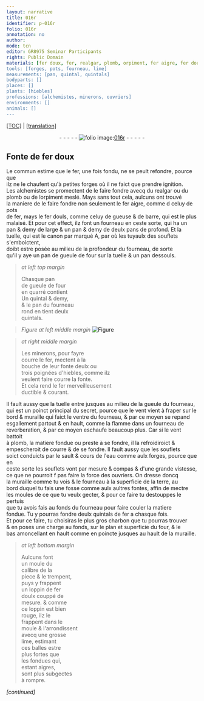 ```yaml
---
layout: narrative
title: 016r
identifier: p-016r
folio: 016r
annotation: no
author:
mode: tcn
editor: GR8975 Seminar Participants
rights: Public Domain
materials: [fer doux, fer, realgar, plomb, orpiment, fer aigre, fer douls,, gueuse, barre,, tuyaulx des souflets, hiebles, fonte, vent, matiere fondue ou preste à se fondre, souflets, cours de l'eau, matiere fondue, charbon, doulx, aigre]
tools: [forges, pots, fourneau, lime]
measurements: [pan, quintal, quintals]
bodyparts: []
places: []
plants: [hiebles]
professions: [alchemistes, minerons, ouvriers]
environments: []
animals: []
---
```


 <p><a href="{{ site.baseurl }}/normalized/">[TOC]</a> | <a href="{{ site.baseurl }}/texts/p-016r_tl/" target="_blank">[translation]</a></p><div class="folio" align="center">- - - - - <a href="http://gallica.bnf.fr/ark:/12148/btv1b10500001g/f37.image" target="_blank"><img src="https://cu-mkp.github.io/2017-workshop-edition/assets/photo-icon.png" alt="folio image: " style="display:inline-block; margin-bottom:-3px;"/>016r</a> - - - - - </div>  
  

## Fonte de <span class="m">fer doux</span>

 
Le commun estime que le <span class="m">fer</span>, une fois fondu, ne se peult refondre, pource que<br/> ilz ne le chaufent qu'à petites <span class="tl">forges</span> où il ne faict que prendre ignition.<br/> Les <span class="pro">alchemistes</span> se promectent de le faire fondre avecq du <span class="m">realgar</span> ou du<br/> <span class="m">plomb</span> ou de l<span class="m">orpiment</span> meslé. Mays sans tout cela, aulcuns ont trouvé<br/> la maniere de <span class="del">le</span> faire fondre non seulement le <span class="m">fer aigre</span>, comme <span class="del">d</span> celuy de <span class="tl">pots</span><br/> de <span class="m">fer</span>, mays le <span class="m">fer douls,</span> co<span class="exp">mm</span>e celuy de <span class="m">gueuse</span> & de <span class="m">barre,</span> qui est le plus<br/> malaisé. Et pour cet effect, ilz font un <span class="tl">fourneau</span> en ceste sorte, qui ha un<br/> <span class="ms">pan</span> & demy de large & <span class="del">un <span class="ms">pan</span> & demy de</span> deulx pans de profond. Et la<br/> tuelle, qui est le canon <span class="del">par</span> marqué A, par où les <span class="m">tuyaulx des souflets</span> s'emboictent,<br/> doibt estre posée au milieu de la profondeur du fourneau, de sorte<br/> qu'il y aye un <span class="ms">pan</span> de gueule de four sur la tuelle & un <span class="ms"> pan</span> dessouls.
 
> *at left top margin*
> 
> 
>   Chasque <span class="ms">pan</span><br/> de gueule de four<br/> en quarré contient<br/> Un <span class="ms">quintal</span> & demy,<br/> & le <span class="ms">pan</span> du <span class="tl">fourneau</span><br/> rond en tient deulx<br/> <span class="ms">quintals</span>.
 
> *Figure*
> *at left middle margin*
> <a href="https://drive.google.com/open?id=0B9-oNrvWdlO5aUw0eThJNEVTelk" target="_blank"><img src="https://cu-mkp.github.io/GR8975-edition/assets/photo-icon.png" alt="Figure" style="display:inline-block; margin-bottom:-3px;"/></a>
 
> *at right middle margin*
> 
> 
>   Les <span class="pro">minerons</span>, pour fayre<br/> courre le <span class="m">fer</span>, mectent à la<br/> bouche de leur fonte deulx ou<br/> trois poignées d'<span class="m"><span class="pa">hiebles</span></span>, co<span class="exp">mm</span>e ilz<br/> veulent faire courre la <span class="m">fonte</span>.<br/> Et cela rend le <span class="m">fer</span> merveilleusem<span class="exp">ent</span><br/> ductible & courant.
 
Il fault aussy que la tuelle entre jusques au milieu de la gueule du <span class="tl">fourneau</span>,<br/> qui est un poinct principal du secret, pource que le <span class="m">vent</span> vient à fraper sur le<br/> bord & muraille qui faict le ventre du <span class="tl">fourneau</span>, & par ce moyen se repand<br/> esgallement partout & en hault, comme la flamme dans un <span class="tl">fourneau</span> de<br/> reverberation, & par ce moyen eschaufe beaucoup plus. Car si le <span class="m">vent</span> battoit<br/> à plomb, la <span class="m">matiere fondue ou preste à se fondre</span>, il la refroidiroict &<br/> empescheroit de courre & de se fondre. Il fault aussy que les <span class="m">souflets</span><br/> soict conduicts par le sault & <span class="m">cours de l'eau</span> co<span class="exp">mm</span>e aulx <span class="tl">forges</span>, pource que en<br/> ceste sorte les <span class="m">souflets</span> vont par mesure & compas & d'une grande vistesse,<br/> ce que ne pourroit <span class="del">f</span> pas faire la force des <span class="pro">ouvriers</span>. On dresse doncq<br/> la muraille comme tu vois & le <span class="tl">fourneau</span> à la superficie de la terre, au<br/> bord duquel tu fais une fosse co<span class="exp">mm</span>e aulx aultres fontes, affin de mectre<br/> les moules de ce que tu veulx gecter, & pour ce faire tu destouppes le pertuis<br/> que tu avois fais au fonds du <span class="tl">fourneau</span> pour faire couler la <span class="m">matiere<br/> fondue</span>. Tu y pourras fondre deulx <span class="ms">quintals</span> de <span class="m">fer</span> a chasque fois.<br/> Et pour ce faire, tu choisiras le plus gros <span class="m">charbon</span> que tu pourras trouver<br/> & en poses une charge au fonds, sur le plan et superficie du four, & le<br/> bas amoncellant en hault <span class="del">comme</span> en poincte jusques au hault de la muraille.
 
> *at left bottom margin*
> 
> 
>   Aulcuns font<br/> un moule du<br/> calibre de la<br/> piece & le trempent,<br/> puys y frappent<br/> un loppin de <span class="m">fer</span><br/> <span class="m">doulx</span> couppé de<br/> mesure. & comme<br/> ce loppin est bien<br/> rouge, ilz le<br/> frappent dans le<br/> moule & l'arrondissent<br/> avecq une grosse<br/> <span class="tl">lime</span>, estimant<br/> ces balles estre<br/> plus fortes que<br/> les fondues qui,<br/> estant <span class="m">aigre</span>s,<br/> sont plus subgectes<br/> à rompre.
 
*[continued]*
 
 